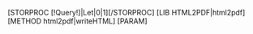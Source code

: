 [STORPROC [!Query!]|Let|0|1][/STORPROC]
[LIB HTML2PDF|html2pdf]
[METHOD html2pdf|writeHTML]
	[PARAM]
		<style type="text/css">
			table.page_header { width:190mm;border: none; color:#000000;}
			table.page_footer { width:190mm;border: none; border-top: solid 1mm #000000; color:#000000;}
			.bb_bold{font-weight:bold;}
			.bb_italic {font-style:italic;color:#3f3d3e;display:block;padding-top:0;margin-top:0;}
			.bb_italic .bb_bold {font-size:12px;}
			.bb_underline {text-decoration:underline;}
			.bb_strike {text-decoration:line-through;}
			.bb_quote {margin:20px;border:1px dotted black;}
			.bb_spoiler {margin:20px;border:1px dotted black;color:white;background-color:white;}
			.bb_uppercase {text-transform:uppercase;}
			.bb_lowercase {text-transform:lowercase;}
			.bb_a_url {text-decoration:none;color:#000000;}
			.bb_a_url:hover{text-decoration:underline;}
			li a.bb_a_url{text-decoration:none;color:#000000;}
			ul.bb_ul {overflow:auto;margin:0;padding:0;list-style-type:none;}
			li.bb_li {display:block;margin-bottom:5px;padding-left:12px;background:url(/home/olrap/www/Class/Lib/ImgHTML2PDF/puce-pdf.png) no-repeat 0 4px;}
		
		</style>
		<page  pageset="old" backtop="14mm" backbottom="10mm" backleft="5mm" backright="5mm" style="font-size: 12pt;">
			<table class="page_header" >
				<tr >
					<td style="width:150mm;text-align:left;">
						<img src="[!CONF::MODULE::SYSTEME::SITE!]/Skins/[!Systeme::Skin!]/Img/bando-newsletter.jpg" style="border:none;padding:10px;"/>					
					</td>
				</tr>
			</table>
			<page_footer>	
				<table class="page_footer">
					<tr >
						<td style="text-align:left;width:150mm;">Pour voir cette page en ligne rdv sur [!Domaine!]/[!Query!].htm</td>
						
					</tr>
				</table>
			</page_footer>
			<table class="page_header" >
				[IF [!Let::Intro!]]
					<tr style="padding-top:5px;" >
						<td style="padding:5px 5px 10px 5px;width:170mm;text-align:left;" valign="top">
							<font face="Arial" size="2">[!Let::Intro!]</font>
						</td>
					</tr>
				[/IF]
			</table>
		
			<table class="page_header" >
				[STORPROC [!Query!]/Article|Art|0|100|Ordre|ASC]
					<tr>
						<td>
							[COUNT Newsletter/Article/[!Art::Id!]/Fichier|P]
							[IF [!Art::Image!]||[!P!]]
								[COUNT [!Query!]/Article|A]
								[IF [!Math::Floor([!Pos:/2!])!]==[!Pos:/2!]]
									<div style="float:right;width:200px;margin-left:10px;">
								[ELSE]
									<div style="float:left;width:200px;margin-right:10px;">
								[/IF]
								[IF [!Art::Image!]!=]
									<img src="[!CONF::MODULE::SYSTEME::SITE!]/[!Art::Image!]" alt="[!Art::Titre!]" style="border:0;width:200px;margin:0 10px 5px 0;"/>
								[/IF]
								[STORPROC Newsletter/Article/[!Art::Id!]/Fichier|Pict]
									<img src="[!CONF::MODULE::SYSTEME::SITE!]/[!Pict::Fichier!]" alt="[!Pict::Titre!]" style="border:0;margin:0 10px 5px 0;"/>
								[/STORPROC]
								</div>
							[/IF]
						</td>
						<td>
							<h3 style="font-family:Arial;font-weight:bold;font-style:normal;color:#F03B18;margin-bottom:10px;">[!Art::Titre!]</h3>
							<font face="Arial" size="2" color="#000000">
								[IF [!Arti::Chapo!]][!Art::Chapo!]<br /><br />[/IF]
								[!Art::Contenu!]<br /><br />
							</font>
						</td>
					</tr>
				[/STORPROC]
			</table>
			[IF [!Let::Conclu!]]
				<table class="page_header" >
					<tr>
						<td style="padding:5px 5px 10px 5px;" align="left" valign="top">
							<div style="border-top:3px solid #F03B18;margin-top:5px;text-align:justify;margin:0 10px 0 10px;">
								<hr style="color:#F03B18;background:#F03B18;height:1px;border:0;margin-top:2px;margin-bottom:20px;"/>
								<font face="Arial" size="2">[!Let::Conclu!]</font>
							</div>
						</td>
					</tr>
				</table>
			[/IF]
		</page>	
	[/PARAM]
	[PARAM][/PARAM]
[/METHOD]

[!html2pdf::Output!]


 